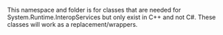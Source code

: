 ﻿This namespace and folder is for classes that are needed for System.Runtime.InteropServices but only exist in C++ and not C#. These classes will work as a replacement/wrappers.